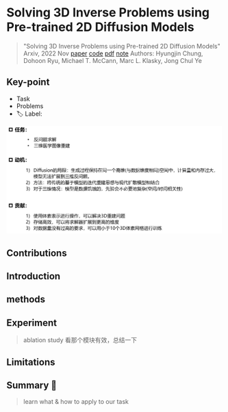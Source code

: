 # Solving 3D Inverse Problems using Pre-trained 2D Diffusion Models

> "Solving 3D Inverse Problems using Pre-trained 2D Diffusion Models" Arxiv, 2022 Nov
> [paper](http://arxiv.org/abs/2211.10655v1) [code]() [pdf](./2022_11_Arxiv_Solving-3D-Inverse-Problems-using-Pre-trained-2D-Diffusion-Models.pdf) [note](./2022_11_Arxiv_Solving-3D-Inverse-Problems-using-Pre-trained-2D-Diffusion-Models_Note.md)
> Authors: Hyungjin Chung, Dohoon Ryu, Michael T. McCann, Marc L. Klasky, Jong Chul Ye

## Key-point

- Task
- Problems
- :label: Label:

![image-20240307182231841](docs/2022_11_Arxiv_Solving-3D-Inverse-Problems-using-Pre-trained-2D-Diffusion-Models_Note/image-20240307182231841.png)



## Contributions

## Introduction

## methods

## Experiment

> ablation study 看那个模块有效，总结一下

## Limitations

## Summary :star2:

> learn what & how to apply to our task

